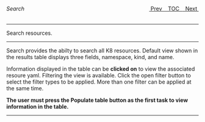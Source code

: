 <topicKey search/>
<topicBack id="topicNext" link="ownerref"/>
<topicNext id="topicBack" link="security"/>

<a style="float: right;" href="javascript:docNextTopic()">&nbsp;&nbsp;Next&nbsp;<i class="fas fa-lg fa-arrow-right"></i></a>
<a style="float: right;" href="javascript:docNextTopic('toc')">&nbsp;&nbsp;TOC&nbsp;&nbsp;</a>
<a style="float: right;" href="javascript:docPrevTopic()"><i class="fas fa-lg fa-arrow-left"></i>&nbsp;Prev&nbsp;&nbsp;</a>

###### Search

---

Search resources.

<!-- <div style="margin-left: 150px;">
    <iframe width="700" height="390" src="https://www.youtube.com/embed/_YY3190mlkw"></iframe>
</div> -->

---

Search provides the abilty to search all K8 resources.  Default view shown in the results table displays three fields, namespace, kind, and name.     

Information displayed in the table can be __clicked on__ to view the associated resoure yaml.  Filtering the view is available.  Click the open filter button to select the filter types to be applied.  More than one filter can be applied at the same time.

__The user must press the Populate table button as the first task to view information in the table.__

---

<!-- <a style="float: right;" href="javascript:docNextTopic()">&nbsp;&nbsp;Next&nbsp;<i class="fas fa-lg fa-arrow-right"></i></a>
<a style="float: right;" href="javascript:docNextTopic('toc')">&nbsp;&nbsp;TOC&nbsp;&nbsp;</a>
<a style="float: right;" href="javascript:docPrevTopic()"><i class="fas fa-lg fa-arrow-left"></i>&nbsp;Prev&nbsp;&nbsp;</a> -->
